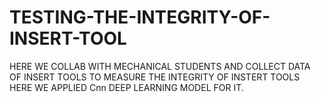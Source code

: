 # TESTING-THE-INTEGRITY-OF-INSERT-TOOL
HERE WE COLLAB WITH MECHANICAL STUDENTS AND COLLECT DATA OF INSERT TOOLS TO MEASURE THE INTEGRITY OF INSTERT TOOLS HERE WE APPLIED Cnn DEEP LEARNING  MODEL FOR IT.
